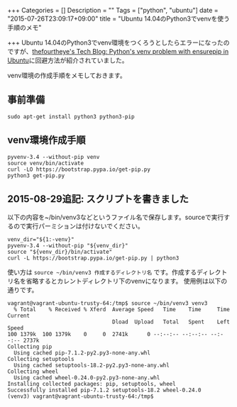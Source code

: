 +++
Categories = []
Description = ""
Tags = ["python", "ubuntu"]
date = "2015-07-26T23:09:17+09:00"
title = "Ubuntu 14.04のPython3でvenvを使う手順のメモ"

+++
Ubuntu 14.04のPython3でvenv環境をつくろうとしたらエラーになったのですが、[thefourtheye's Tech Blog: Python's venv problem with ensurepip in Ubuntu](http://www.thefourtheye.in/2014/12/Python-venv-problem-with-ensurepip-in-Ubuntu.html)に回避方法が紹介されていました。

venv環境の作成手順をメモしておきます。

## 事前準備

```
sudo apt-get install python3 python3-pip
```

## venv環境作成手順

```
pyvenv-3.4 --without-pip venv
source venv/bin/activate
curl -LO https://bootstrap.pypa.io/get-pip.py
python3 get-pip.py
```

## 2015-08-29追記: スクリプトを書きました

以下の内容を~/bin/venv3などというファイル名で保存します。sourceで実行するので実行パーミションは付けないでください。

```
venv_dir="${1:-venv}"
pyvenv-3.4 --without-pip "${venv_dir}"
source "${venv_dir}/bin/activate"
curl -L https://bootstrap.pypa.io/get-pip.py | python3
```

使い方は `source ~/bin/venv3 作成するディレクトリ名` です。作成するディレクトリ名を省略するとカレントディレクトリ下のvenvになります。
使用例は以下の通りです。

```
vagrant@vagrant-ubuntu-trusty-64:/tmp$ source ~/bin/venv3 venv3
  % Total    % Received % Xferd  Average Speed   Time    Time     Time  Current
                                 Dload  Upload   Total   Spent    Left  Speed
100 1379k  100 1379k    0     0  2741k      0 --:--:-- --:--:-- --:--:-- 2737k
Collecting pip
  Using cached pip-7.1.2-py2.py3-none-any.whl
Collecting setuptools
  Using cached setuptools-18.2-py2.py3-none-any.whl
Collecting wheel
  Using cached wheel-0.24.0-py2.py3-none-any.whl
Installing collected packages: pip, setuptools, wheel
Successfully installed pip-7.1.2 setuptools-18.2 wheel-0.24.0
(venv3) vagrant@vagrant-ubuntu-trusty-64:/tmp$
```

